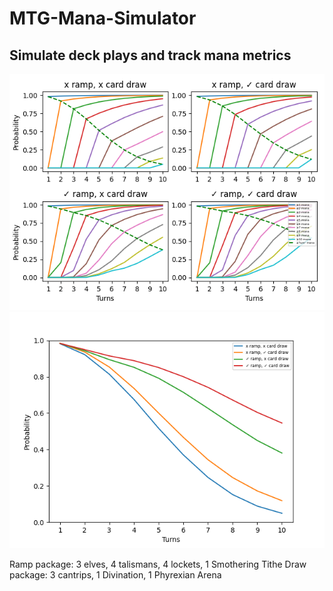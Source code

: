 # MTG-Mana-Simulator
## Simulate deck plays and track mana metrics

![Comparison of mana per turn probabilities of decks with/without ramp/card draw](https://github.com/TiesWestendorp/MTG-Mana-Simulator/blob/master/Figure_1.png?raw=true)
![Probability of being on curve for decks with/without ramp/card draw](https://github.com/TiesWestendorp/MTG-Mana-Simulator/blob/master/Figure_2.png?raw=true)

Ramp package: 3 elves, 4 talismans, 4 lockets, 1 Smothering Tithe
Draw package: 3 cantrips, 1 Divination, 1 Phyrexian Arena
